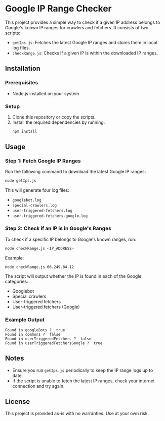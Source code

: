# Google IP Range Checker

This project provides a simple way to check if a given IP address belongs to Google's known IP ranges for crawlers and fetchers. It consists of two scripts:

- `getIps.js`: Fetches the latest Google IP ranges and stores them in local log files.
- `checkRange.js`: Checks if a given IP is within the downloaded IP ranges.

## Installation

### Prerequisites
- Node.js installed on your system

### Setup
1. Clone this repository or copy the scripts.
2. Install the required dependencies by running:
   ```sh
   npm install
   ```

## Usage

### Step 1: Fetch Google IP Ranges
Run the following command to download the latest Google IP ranges:
```sh
node getIps.js
```
This will generate four log files:
- `googlebot.log`
- `special-crawlers.log`
- `user-triggered-fetchers.log`
- `user-triggered-fetchers-google.log`

### Step 2: Check if an IP is in Google's Ranges
To check if a specific IP belongs to Google's known ranges, run:
```sh
node checkRange.js <IP_ADDRESS>
```
Example:
```sh
node checkRange.js 66.249.84.12
```

The script will output whether the IP is found in each of the Google categories:
- Googlebot
- Special crawlers
- User-triggered fetchers
- User-triggered fetchers (Google)

### Example Output
```
Found in googleBots ?  true
Found in commons ?  false
Found in userTriggeredFetchers ?  false
Found in userTriggeredFetchersGoogle ?  true
```

## Notes
- Ensure you run `getIps.js` periodically to keep the IP range logs up to date.
- If the script is unable to fetch the latest IP ranges, check your internet connection and try again.

## License
This project is provided as-is with no warranties. Use at your own risk.

